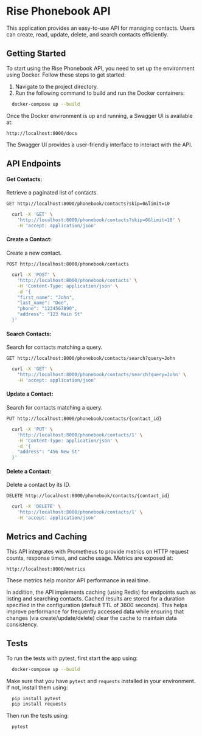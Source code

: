 # Rise Phonebook API

This application provides an easy-to-use API for managing contacts. Users can create, read, update, delete, and search contacts efficiently.

## Getting Started

To start using the Rise Phonebook API, you need to set up the environment using Docker. Follow these steps to get started:

1. Navigate to the project directory.
2. Run the following command to build and run the Docker containers:

```bash
  docker-compose up --build
```

Once the Docker environment is up and running, a Swagger UI is available at:

```
http://localhost:8000/docs
```

The Swagger UI provides a user-friendly interface to interact with the API.

## API Endpoints

#### Get Contacts:

Retrieve a paginated list of contacts.

```
GET http://localhost:8000/phonebook/contacts?skip=0&limit=10
```

```bash
  curl -X 'GET' \
    'http://localhost:8000/phonebook/contacts?skip=0&limit=10' \
    -H 'accept: application/json'
```

#### Create a Contact:

Create a new contact.

```
POST http://localhost:8000/phonebook/contacts
```

```bash
  curl -X 'POST' \
    'http://localhost:8000/phonebook/contacts' \
    -H 'Content-Type: application/json' \
    -d '{
    "first_name": "John",
    "last_name": "Doe",
    "phone": "1234567890",
    "address": "123 Main St"
  }'
```

#### Search Contacts:

Search for contacts matching a query.

```
GET http://localhost:8000/phonebook/contacts/search?query=John
```

```bash
  curl -X 'GET' \
    'http://localhost:8000/phonebook/contacts/search?query=John' \
    -H 'accept: application/json'
```

#### Update a Contact:

Search for contacts matching a query.

```
PUT http://localhost:8000/phonebook/contacts/{contact_id}
```

```bash
  curl -X 'PUT' \
    'http://localhost:8000/phonebook/contacts/1' \
    -H 'Content-Type: application/json' \
    -d '{
    "address": "456 New St"
  }'
```

#### Delete a Contact:

Delete a contact by its ID.

```
DELETE http://localhost:8000/phonebook/contacts/{contact_id}
```

```bash
  curl -X 'DELETE' \
    'http://localhost:8000/phonebook/contacts/1' \
    -H 'accept: application/json'
```
## Metrics and Caching

This API integrates with Prometheus to provide metrics on HTTP request counts, response times, and cache usage. Metrics are exposed at:

```
http://localhost:8000/metrics
```

These metrics help monitor API performance in real time.

In addition, the API implements caching (using Redis) for endpoints such as listing and searching contacts. Cached results are stored for a duration specified in the configuration (default TTL of 3600 seconds). This helps improve performance for frequently accessed data while ensuring that changes (via create/update/delete) clear the cache to maintain data consistency.



## Tests

To run the tests with pytest, first start the app using:

```bash
  docker-compose up --build
```

Make sure that you have `pytest` and `requests` installed in your environment. If not, install them using:

```bash
  pip install pytest
  pip install requests
```

Then run the tests using:

```bash
  pytest
```
